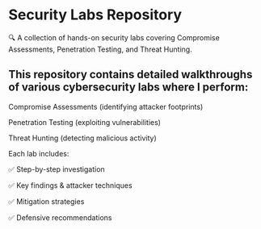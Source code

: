 # Security Labs Repository
🔍 A collection of hands-on security labs covering Compromise Assessments, Penetration Testing, and Threat Hunting.

## This repository contains detailed walkthroughs of various cybersecurity labs where I perform:

Compromise Assessments (identifying attacker footprints)

Penetration Testing (exploiting vulnerabilities)

Threat Hunting (detecting malicious activity)

Each lab includes:

✅ Step-by-step investigation

✅ Key findings & attacker techniques

✅ Mitigation strategies

✅ Defensive recommendations
